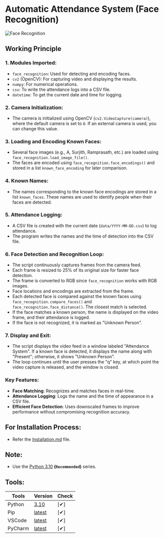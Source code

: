 # Automatic Attendance System (Face Recognition)

<img src="https://external-content.duckduckgo.com/iu/?u=https%3A%2F%2Ftse3.mm.bing.net%2Fth%3Fid%3DOIP.w8cgJkXfLSuZKmIf4UvjnQHaEQ%26pid%3DApi&f=1&ipt=8f4b6d9545b0c482d8a9239910ccd7e902cf161cca416f3b6d202cfde55b5063&ipo=images" alt="Face Recognition" align="center" loading="lazy">


## Working Principle
### 1. **Modules Imported:**
   - `face_recognition`: Used for detecting and encoding faces.
   - `cv2` (OpenCV): For capturing video and displaying the results.
   - `numpy`: For numerical operations.
   - `csv`: To write the attendance logs into a CSV file.
   - `datetime`: To get the current date and time for logging.

### 2. **Camera Initialization:**
   - The camera is initialized using OpenCV (`cv2.VideoCapture(camera)`), where the default camera is set to `0`. If an external camera is used, you can change this value.

### 3. **Loading and Encoding Known Faces:**
   - Several face images (e.g., A, Surjith, Ramprasath, etc.) are loaded using `face_recognition.load_image_file()`.
   - The faces are encoded using `face_recognition.face_encodings()` and stored in a list `known_face_encoding` for later comparison.

### 4. **Known Names:**
   - The names corresponding to the known face encodings are stored in a list `known_faces`. These names are used to identify people when their faces are detected.

### 5. **Attendance Logging:**
   - A CSV file is created with the current date (`data/YYYY-MM-DD.csv`) to log attendance.
   - The program writes the names and the time of detection into the CSV file.

### 6. **Face Detection and Recognition Loop:**
   - The script continuously captures frames from the camera feed.
   - Each frame is resized to 25% of its original size for faster face detection.
   - The frame is converted to RGB since `face_recognition` works with RGB images.
   - Face locations and encodings are extracted from the frame.
   - Each detected face is compared against the known faces using `face_recognition.compare_faces()` and `face_recognition.face_distance()`. The closest match is selected.
   - If the face matches a known person, the name is displayed on the video frame, and their attendance is logged.
   - If the face is not recognized, it is marked as "Unknown Person".

### 7. **Display and Exit:**
   - The script displays the video feed in a window labeled "Attendance System". If a known face is detected, it displays the name along with "Present"; otherwise, it shows "Unknown Person".
   - The loop continues until the user presses the "q" key, at which point the video capture is released, and the window is closed.


### Key Features:
- **Face Matching**: Recognizes and matches faces in real-time.
- **Attendance Logging**: Logs the name and the time of appearance in a CSV file.
- **Efficient Face Detection**: Uses downscaled frames to improve performance without compromising recognition accuracy.


[ins]: ./Installation.md
[pyn]: https://www.python.org/downloads/release/python-31011/
[pip]: https://pypi.org/project/pip/
[vsc]: https://code.visualstudio.com/download/
[pyc]: https://www.jetbrains.com/pycharm/download/


## For Installation Process:
- Refer the [Installation.md][ins] file.


## Note:
- Use the [Python 3.10][pyn] **(`Recommended`)** series.


## Tools:

|  Tools  | Version | Check |
|---------|---------|-------|
| Python  | [3.10][pyn] |  [✔]  |
| Pip     | [latest][pip]  |  [✔]  |
| VSCode  | [latest][vsc]  |  [✔]  |
| PyCharm | [latest][pyc]  |  [✔]  |
